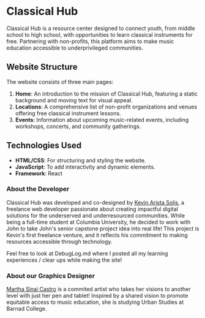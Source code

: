 # Classical Hub

Classical Hub is a resource center designed to connect youth, from middle school to high school, with opportunities to learn classical instruments for free. Partnering with non-profits, this platform aims to make music education accessible to underprivileged communities.

## Website Structure

The website consists of three main pages:

1. **Home**: An introduction to the mission of Classical Hub, featuring a static background and moving text for visual appeal.
2. **Locations**: A comprehensive list of non-profit organizations and venues offering free classical instrument lessons.
3. **Events**: Information about upcoming music-related events, including workshops, concerts, and community gatherings.

## Technologies Used

- **HTML/CSS**: For structuring and styling the website.
- **JavaScript**: To add interactivity and dynamic elements.
- **Framework**: React

### About the Developer

Classical Hub was developed and co-designed by [Kevin Arista Solis](https://www.linkedin.com/in/kevin-arista/), a freelance web developer passionate about creating impactful digital solutions for the underserved and underresourced communities. While being a full-time student at Columbia University, he decided to work with John to take John's senior capstone project idea into real life! This project is Kevin's first freelance venture, and it reflects his commitment to making resources accessible through technology.

Feel free to look at DebugLog.md where I posted all my learning experiences / clear ups while making the site!

### About our Graphics Designer

[Martha Sinai Castro](https://www.linkedin.com/in/martha-s-castro/) is a commited artist who takes her visions to another level with just her pen and tablet! Inspired by a shared vision to promote equitable access to music education, she is studying Urban Studies at Barnad College.
